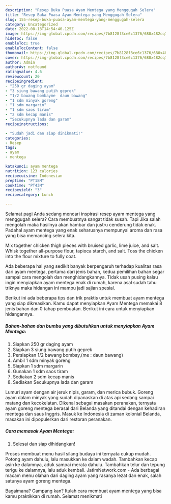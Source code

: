 ```yaml
---
description: "Resep Buka Puasa Ayam Mentega yang Menggugah Selera"
title: "Resep Buka Puasa Ayam Mentega yang Menggugah Selera"
slug: 155-resep-buka-puasa-ayam-mentega-yang-menggugah-selera
category: Uncategorized
date: 2022-08-13T14:54:40.125Z
image: https://img-global.cpcdn.com/recipes/7b8128f3ce6c1376/680x482cq70/ayam-mentega-foto-resep-utama.jpg
hideToc: false
enableToc: true
enableTocContent: false
thumbnail: https://img-global.cpcdn.com/recipes/7b8128f3ce6c1376/680x482cq70/ayam-mentega-foto-resep-utama.jpg
cover: https://img-global.cpcdn.com/recipes/7b8128f3ce6c1376/680x482cq70/ayam-mentega-foto-resep-utama.jpg
author: Admin
authorAv: notfound
ratingvalue: 4.6
reviewcount: 20
recipeingredient:
- "250 gr daging ayam"
- "3 siung bawang putih geprek"
- "1/2 bawang bombayme  daun bawang"
- "1 sdm minyak goreng"
- "1 sdm margarin"
- "1 sdm saos tiram"
- "2 sdm kecap manis"
- "Secukupnya lada dan garam"
recipeinstructions:

- "Sudah jadi dan siap dinikmati!"
categories:
- Resep
tags:
- ayam
- mentega

katakunci: ayam mentega 
nutrition: 123 calories
recipecuisine: Indonesian
preptime: "PT18M"
cooktime: "PT43M"
recipeyield: "3"
recipecategory: Lunch

---
```



Selamat pagi Anda sedang mencari inspirasi resep ayam mentega yang menggugah selera? Cara membuatnya sangat tidak susah. Tapi Jika salah mengolah maka hasilnya akan hambar dan justru cenderung tidak enak. Padahal ayam mentega yang enak seharusnya mempunyai aroma dan rasa yang bisa memancing selera kita.


Mix together chicken thigh pieces with bruised garlic, lime juice, and salt. Whisk together all-purpose flour, tapioca starch, and salt. Toss the chicken into the flour mixture to fully coat.

Ada beberapa hal yang sedikit banyak berpengaruh terhadap kualitas rasa dari ayam mentega, pertama dari jenis bahan, kedua pemilihan bahan segar sampai cara mengolah dan menghidangkannya. Tidak usah pusing kalau ingin menyiapkan ayam mentega enak di rumah, karena asal sudah tahu triknya maka hidangan ini mampu jadi sajian spesial.


Berikut ini ada beberapa tips dan trik praktis untuk membuat ayam mentega yang siap dikreasikan. Kamu dapat menyiapkan Ayam Mentega memakai 8 jenis bahan dan 0 tahap pembuatan. Berikut ini cara untuk menyiapkan hidangannya.

<!--inarticleads1-->

##### Bahan-bahan dan bumbu yang dibutuhkan untuk menyiapkan Ayam Mentega:

1. Siapkan 250 gr daging ayam
1. Siapkan 3 siung bawang putih geprek
1. Persiapkan 1/2 bawang bombay,(me : daun bawang)
1. Ambil 1 sdm minyak goreng
1. Siapkan 1 sdm margarin
1. Gunakan 1 sdm saos tiram
1. Sediakan 2 sdm kecap manis
1. Sediakan Secukupnya lada dan garam


Lumuri ayam dengan air jeruk nipis, garam, dan merica bubuk. Goreng ayam dalam minyak yang sudah dipanaskan di atas api sedang sampai matang dan kecokelatan. Dikenal sebagai masakan peranakan, ternyata ayam goreng mentega berasal dari Belanda yang ditandai dengan kehadiran mentega dan saus Inggris. Masuk ke Indonesia di zaman kolonial Belanda, masakan ini dipopulerkan dari restoran peranakan. 

<!--inarticleads2-->

##### Cara memasak Ayam Mentega:


1. Selesai dan siap dihidangkan!

Proses membuat menu hasil silang budaya ini ternyata cukup mudah. Potong ayam dahulu, lalu masukkan ke dalam wadah. Tambahkan kecap asin ke dalamnya, aduk sampai merata dahulu. Tambahkan telur dan tepung terigu ke dalamnya, lalu aduk kembali. JatimNetwork.com - Ada berbagai macam menu olahan dari daging ayam yang rasanya lezat dan enak, salah satunya ayam goreng mentega. 

Bagaimana? Gampang kan? Itulah cara membuat ayam mentega yang bisa kamu praktikkan di rumah. Selamat menikmati
